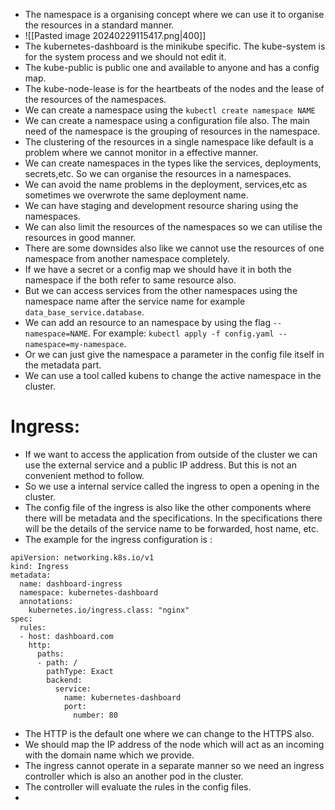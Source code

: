* The namespace is a organising concept where we can use it to organise the resources in a standard manner.
* ![[Pasted image 20240229115417.png|400]]
* The kubernetes-dashboard is the minikube specific. The kube-system is for the system process and we should not edit it.
* The kube-public is public one and available to anyone and has a config map.
* The kube-node-lease is for the heartbeats of the nodes and the lease of the resources of the namespaces.
* We can create a namespace using the `kubectl create namespace NAME`
* We can create a namespace using a configuration file also. The main need of the namespace is the grouping of resources in the namespace.
* The clustering of the resources in a single namespace like default is a problem where we cannot monitor in a effective manner.
* We can create namespaces in the types like the services, deployments, secrets,etc. So we can organise the resources in a namespaces.
* We can avoid the name problems in the deployment, services,etc as sometimes we overwrote the same deployment name.
* We can have staging and development resource sharing using the namespaces.
* We can also limit the resources of the namespaces so we can utilise the resources in good manner.
* There are some downsides also like we cannot use the resources of one namespace from another namespace completely.
* If we have a secret or a config map we should have it in both the namespace if the both refer to same resource also.
* But we can access services from the other namespaces using the namespace name after the service name for example `data_base_service.database`.
* We can add an resource to an namespace by using the flag `--namespace=NAME`. For example: `kubectl apply -f config.yaml --namespace=my-namespace`.
* Or we can just give the namespace a parameter in the config file itself in the metadata part.
* We can use a tool called kubens to change the active namespace in the cluster.
# Ingress:
* If we want to access the application from outside of the cluster we can use the external service and a public IP address. But this is not an convenient method to follow.
* So we use a internal service called the ingress to open a opening in the cluster.
* The config file of the ingress is also like the other components where there will be metadata and the specifications. In the specifications there will be the details of the service name to be forwarded, host name, etc.
* The example for the ingress configuration is :
```
apiVersion: networking.k8s.io/v1
kind: Ingress
metadata:
  name: dashboard-ingress
  namespace: kubernetes-dashboard
  annotations:
    kubernetes.io/ingress.class: "nginx"
spec:
  rules:
  - host: dashboard.com
    http:
      paths:
      - path: /
        pathType: Exact  
        backend:
          service:
            name: kubernetes-dashboard
            port: 
              number: 80
```
* The HTTP is the default one where we can change to the HTTPS also.
* We should map the  IP address of the node which will act as an incoming with the domain name  which we provide.
* The ingress cannot operate in a separate manner so we need an ingress controller which is also an another pod in the cluster.
* The controller will evaluate the rules in the config files.
*  